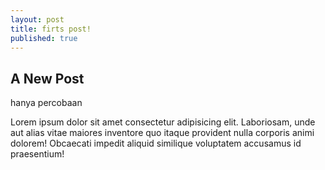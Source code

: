 ```yaml
---
layout: post
title: firts post!
published: true
---
```

## A New Post

hanya percobaan

Lorem ipsum dolor sit amet consectetur adipisicing elit. Laboriosam, 
unde aut alias vitae maiores inventore quo itaque provident nulla corporis animi dolorem! 
Obcaecati impedit aliquid similique voluptatem accusamus id praesentium!
